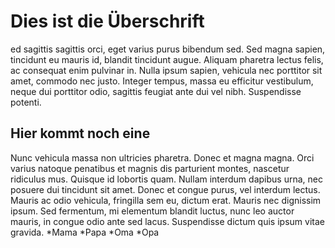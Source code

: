 # Dies ist die Überschrift
ed sagittis sagittis orci, eget varius purus bibendum sed. Sed magna sapien, tincidunt eu mauris id, blandit tincidunt augue. 
Aliquam pharetra lectus felis, ac consequat enim pulvinar in. Nulla ipsum sapien, vehicula nec porttitor sit amet, commodo nec justo. 
Integer tempus, massa eu efficitur vestibulum, neque dui porttitor odio, sagittis feugiat ante dui vel nibh. Suspendisse potenti. 
## Hier kommt noch eine
Nunc vehicula massa non ultricies pharetra. Donec et magna magna. Orci varius natoque penatibus et magnis dis parturient montes, nascetur ridiculus mus. 
Quisque id lobortis quam. Nullam interdum dapibus urna, nec posuere dui tincidunt sit amet. Donec et congue purus, vel interdum lectus. 
Mauris ac odio vehicula, fringilla sem eu, dictum erat. Mauris nec dignissim ipsum. Sed fermentum, mi elementum blandit luctus, nunc leo auctor mauris, in congue odio ante sed lacus. 
Suspendisse dictum quis ipsum vitae gravida. 
*Mama
*Papa
*Oma
*Opa